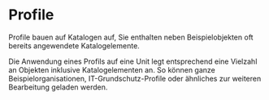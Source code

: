 # Profile

Profile bauen auf Katalogen auf, Sie enthalten neben Beispielobjekten oft bereits angewendete Katalogelemente.

Die Anwendung eines Profils auf eine Unit legt entsprechend eine Vielzahl an Objekten inklusive Katalogelementen an. So können ganze Beispielorganisationen, IT-Grundschutz-Profile oder ähnliches zur weiteren Bearbeitung geladen werden.
